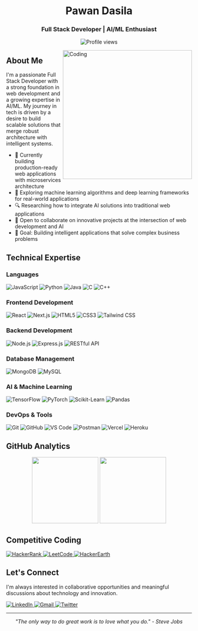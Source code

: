 <h1 align="center">Pawan Dasila</h1>
<h3 align="center">Full Stack Developer | AI/ML Enthusiast</h3>

<p align="center">
  <img src="https://komarev.com/ghpvc/?username=pawandasila&label=Profile%20views&color=0e75b6&style=flat" alt="Profile views" />
</p>

<img align="right" alt="Coding" width="350" src="https://cdn.dribbble.com/users/1162077/screenshots/3848914/programmer.gif">

## About Me

I'm a passionate Full Stack Developer with a strong foundation in web development and a growing expertise in AI/ML. My journey in tech is driven by a desire to build scalable solutions that merge robust architecture with intelligent systems.

- 🔭 Currently building production-ready web applications with microservices architecture
- 🌱 Exploring machine learning algorithms and deep learning frameworks for real-world applications
- 🔍 Researching how to integrate AI solutions into traditional web applications
- 👯 Open to collaborate on innovative projects at the intersection of web development and AI
- 🎯 Goal: Building intelligent applications that solve complex business problems

## Technical Expertise

### Languages
![JavaScript](https://img.shields.io/badge/-JavaScript-F7DF1E?style=flat-square&logo=javascript&logoColor=black)
![Python](https://img.shields.io/badge/-Python-3776AB?style=flat-square&logo=python&logoColor=white)
![Java](https://img.shields.io/badge/-Java-007396?style=flat-square&logo=java&logoColor=white)
![C](https://img.shields.io/badge/-C-A8B9CC?style=flat-square&logo=c&logoColor=black)
![C++](https://img.shields.io/badge/-C++-00599C?style=flat-square&logo=cplusplus&logoColor=white)

### Frontend Development
![React](https://img.shields.io/badge/-React-61DAFB?style=flat-square&logo=react&logoColor=black)
![Next.js](https://img.shields.io/badge/-Next.js-000000?style=flat-square&logo=next.js&logoColor=white)
![HTML5](https://img.shields.io/badge/-HTML5-E34F26?style=flat-square&logo=html5&logoColor=white)
![CSS3](https://img.shields.io/badge/-CSS3-1572B6?style=flat-square&logo=css3&logoColor=white)
![Tailwind CSS](https://img.shields.io/badge/-Tailwind_CSS-38B2AC?style=flat-square&logo=tailwind-css&logoColor=white)

### Backend Development
![Node.js](https://img.shields.io/badge/-Node.js-339933?style=flat-square&logo=node.js&logoColor=white)
![Express.js](https://img.shields.io/badge/-Express.js-000000?style=flat-square&logo=express&logoColor=white)
![RESTful API](https://img.shields.io/badge/-RESTful_API-FF6C37?style=flat-square&logo=postman&logoColor=white)

### Database Management
![MongoDB](https://img.shields.io/badge/-MongoDB-47A248?style=flat-square&logo=mongodb&logoColor=white)
![MySQL](https://img.shields.io/badge/-MySQL-4479A1?style=flat-square&logo=mysql&logoColor=white)

### AI & Machine Learning
![TensorFlow](https://img.shields.io/badge/-TensorFlow-FF6F00?style=flat-square&logo=tensorflow&logoColor=white)
![PyTorch](https://img.shields.io/badge/-PyTorch-EE4C2C?style=flat-square&logo=pytorch&logoColor=white)
![Scikit-Learn](https://img.shields.io/badge/-ScikitLearn-F7931E?style=flat-square&logo=scikit-learn&logoColor=white)
![Pandas](https://img.shields.io/badge/-Pandas-150458?style=flat-square&logo=pandas&logoColor=white)

### DevOps & Tools
![Git](https://img.shields.io/badge/-Git-F05032?style=flat-square&logo=git&logoColor=white)
![GitHub](https://img.shields.io/badge/-GitHub-181717?style=flat-square&logo=github&logoColor=white)
![VS Code](https://img.shields.io/badge/-VS_Code-007ACC?style=flat-square&logo=visual-studio-code&logoColor=white)
![Postman](https://img.shields.io/badge/-Postman-FF6C37?style=flat-square&logo=postman&logoColor=white)
![Vercel](https://img.shields.io/badge/-Vercel-000000?style=flat-square&logo=vercel&logoColor=white)
![Heroku](https://img.shields.io/badge/-Heroku-430098?style=flat-square&logo=heroku&logoColor=white)

## GitHub Analytics

<p align="center">
  <img height="180em" src="https://github-readme-stats.vercel.app/api?username=pawandasila&show_icons=true&theme=tokyonight&include_all_commits=true&count_private=true"/>
  <img height="180em" src="https://github-readme-stats.vercel.app/api/top-langs/?username=pawandasila&layout=compact&langs_count=8&theme=tokyonight"/>
</p>

## Competitive Coding

<p align="left">
  <a href="https://www.hackerrank.com/profile/pawandasila06" target="_blank">
    <img src="https://img.shields.io/badge/-HackerRank-2EC866?style=for-the-badge&logo=hackerrank&logoColor=white" alt="HackerRank"/>
  </a>
  <a href="https://leetcode.com/u/pawan_dasila/" target="_blank">
    <img src="https://img.shields.io/badge/-LeetCode-FFA116?style=for-the-badge&logo=leetcode&logoColor=white" alt="LeetCode"/>
  </a>
  <a href="https://www.hackerearth.com/@pawandasila06" target="_blank">
    <img src="https://img.shields.io/badge/-HackerEarth-2C3454?style=for-the-badge&logo=hackerearth&logoColor=white" alt="HackerEarth"/>
  </a>
</p>

## Let's Connect

I'm always interested in collaborative opportunities and meaningful discussions about technology and innovation.

<p align="left">
  <a href="https://linkedin.com/in/pawan-dasila-92483b251/" target="_blank">
    <img src="https://img.shields.io/badge/-LinkedIn-0A66C2?style=for-the-badge&logo=linkedin&logoColor=white" alt="LinkedIn"/>
  </a>
  <a href="mailto:pawandasila06@gmail.com">
    <img src="https://img.shields.io/badge/-Gmail-EA4335?style=for-the-badge&logo=gmail&logoColor=white" alt="Gmail"/>
  </a>
  <a href="https://twitter.com/your-twitter-handle" target="_blank">
    <img src="https://img.shields.io/badge/-Twitter-1DA1F2?style=for-the-badge&logo=twitter&logoColor=white" alt="Twitter"/>
  </a>
</p>

---

<p align="center">
  <i>"The only way to do great work is to love what you do." - Steve Jobs</i>
</p>

